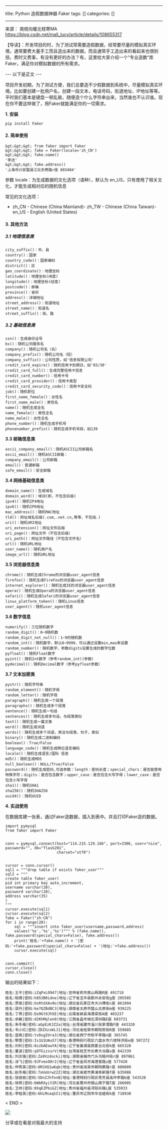 
--- 
title:  Python 造假数据神器 Faker 
tags: []
categories: [] 

---
>  
  来源： 南枝向暖北枝寒MA 
  https://blog.csdn.net/mall_lucy/article/details/108655317 
 

【导读】：开发项目的时，为了测试常需要造假数据，经常要尽量的模拟真实环境，通常要费大量手工而且造出来的数据，而且通常手工造出来的看起来也很别扭，费时又费事，有没有更好的办法？有，这里给大家介绍一个“专业造数“库Faker，满足你对模拟数据的所有需求。

--- 以下是正文 ---

项目开发初期，为了测试方便，我们总要造不少假数据到系统中，尽量模拟真实环境。比如要创建一批用户名，创建一段文本，电话号码，街道地址、IP地址等等。平时我们基本是键盘一顿乱敲，随便造个什么字符串出来，当然谁也不认识谁。现在你不要这样做了，用Faker就能满足你的一切需求。

**1. 安装**

```
pip install Faker

```

#### **2. 简单使用**

```
&gt;&gt;&gt; from faker import Faker
&gt;&gt;&gt; fake = Faker(locale='zh_CN')
&gt;&gt;&gt; fake.name()
'李洁'
&gt;&gt;&gt; fake.address()
'上海市兴安盟县江北东莞路r座 803484'

```

参数 locale：为生成数据的文化选项（语种），默认为 en_US，只有使用了相关文化，才能生成相对应的随机信息

常见的文化选项：
- zh_CN - Chinese (China Mainland)- zh_TW - Chinese (China Taiwan)- en_US - English (United States)
#### **3. 其他方法**

##### **3.1 地理信息类**

```
city_suffix()：市，县
country()：国家
country_code()：国家编码
district()：区
geo_coordinate()：地理坐标
latitude()：地理坐标(纬度)
longitude()：地理坐标(经度)
postcode()：邮编
province()：省份
address()：详细地址
street_address()：街道地址
street_name()：街道名
street_suffix()：街、路

```

##### **3.2 基础信息类**

```
ssn()：生成身份证号
bs()：随机公司服务名
company()：随机公司名（长）
company_prefix()：随机公司名（短）
company_suffix()：公司性质，如'信息有限公司'
credit_card_expire()：随机信用卡到期日，如'03/30'
credit_card_full()：生成完整信用卡信息
credit_card_number()：信用卡号
credit_card_provider()：信用卡类型
credit_card_security_code()：信用卡安全码
job()：随机职位
first_name_female()：女性名
first_name_male()：男性名
name()：随机生成全名
name_female()：男性全名
name_male()：女性全名
phone_number()：随机生成手机号
phonenumber_prefix()：随机生成手机号段，如139

```

**3.3 邮箱信息类**

```
ascii_company_email()：随机ASCII公司邮箱名
ascii_email()：随机ASCII邮箱：
company_email()：公司邮箱
email()：普通邮箱
safe_email()：安全邮箱

```

**3.4 网络基础信息类**

```
domain_name()：生成域名
domain_word()：域词(即，不包含后缀)
ipv4()：随机IP4地址
ipv6()：随机IP6地址
mac_address()：随机MAC地址
tld()：网址域名后缀(.com,.net.cn,等等，不包括.)
uri()：随机URI地址
uri_extension()：网址文件后缀
uri_page()：网址文件（不包含后缀）
uri_path()：网址文件路径（不包含文件名）
url()：随机URL地址
user_name()：随机用户名
image_url()：随机URL地址

```

**3.5 浏览器信息类**

```
chrome()：随机生成Chrome的浏览器user_agent信息
firefox()：随机生成FireFox的浏览器user_agent信息
internet_explorer()：随机生成IE的浏览器user_agent信息
opera()：随机生成Opera的浏览器user_agent信息
safari()：随机生成Safari的浏览器user_agent信息
linux_platform_token()：随机Linux信息
user_agent()：随机user_agent信息

```

**3.6 数字信息**

```
numerify()：三位随机数字
random_digit()：0~9随机数
random_digit_not_null()：1~9的随机数
random_int()：随机数字，默认0~9999，可以通过设置min,max来设置
random_number()：随机数字，参数digits设置生成的数字位数
pyfloat()：随机Float数字
pyint()：随机Int数字（参考random_int()参数）
pydecimal()：随机Decimal数字（参考pyfloat参数）

```

**3.7 文本加密类**

```
pystr()：随机字符串
random_element()：随机字母
random_letter()：随机字母
paragraph()：随机生成一个段落
paragraphs()：随机生成多个段落
sentence()：随机生成一句话
sentences()：随机生成多句话，与段落类似
text()：随机生成一篇文章
word()：随机生成词语
words()：随机生成多个词语，用法与段落，句子，类似
binary()：随机生成二进制编码
boolean()：True/False
language_code()：随机生成两位语言编码
locale()：随机生成语言/国际 信息
md5()：随机生成MD5
null_boolean()：NULL/True/False
password()：随机生成密码,可选参数：length：密码长度；special_chars：是否能使用特殊字符；digits：是否包含数字；upper_case：是否包含大写字母；lower_case：是否包含小写字母
sha1()：随机SHA1
sha256()：随机SHA256
uuid4()：随机UUID

```

**4. 实战使用**

在数据库建一张表，通过Faker造数据，插入到表中。并且打印Faker造的数据。

```
import pymysql
from faker import Faker


conn = pymysql.connect(host="114.215.129.166", port=3306, user="nice", password="", db="flask201",
                       charset="utf8")


cursor = conn.cursor()
sql1 = """drop table if exists faker_user"""
sql2 = """
create table faker_user(
pid int primary key auto_increment,
username varchar(20),
password varchar(20),
address varchar(35) 
)
"""
cursor.execute(sql1)
cursor.execute(sql2)
fake = Faker("zh-CN")
for i in range(20):
    sql = """insert into faker_user(username,password,address) 
    values('%s','%s','%s')""" % (fake.name(), fake.password(special_chars=False), fake.address())
    print('姓名:'+fake.name() + '|密码:'+fake.password(special_chars=False) + '|地址:'+fake.address())
    cursor.execute(sql)


conn.commit()
cursor.close()
conn.close()

```

输出的结果如下：

```
姓名:王平|密码:iZqPxLO947|地址:吉林省莉市房山杨路R座 491718
姓名:柏倩|密码:h853B0idne|地址:辽宁省玉华县蓟州永安街g座 205585
姓名:贾俊|密码:UsRtGXAv9o|地址:湖北省石家庄市大兴傅街c座 861094
姓名:梁丹|密码:ke7QZBdBC3|地址:湖南省太原市璧山太原街m座 939225
姓名:丁燕|密码:Ee9Gt9Jh5E|地址:云南省颖县海港梁街A座 403237
姓名:余敏|密码:d2KhMqlen0|地址:江西省晶市城北深圳路E座 683731
姓名:朱冬梅|密码:aGpEzKJZ2a|地址:台湾省建市淄川张家港路F座 443320
姓名:韦小红|密码:ZDZXzsWiJ1|地址:河北省桂荣市朝阳贺街R座 559885
姓名:蓝艳|密码:tvDugIUra3|地址:湖北省西宁市和平李路n座 365745
姓名:黎雪|密码:Is1U1UAu57|地址:香港特别行政区六盘水市六枝特洪街e座 507272
姓名:刘利|密码:8zzbAEowYA|地址:辽宁省巢湖县西夏台北街k座 665328
姓名:董波|密码:q9TGizssrV|地址:台湾省桂芝市长寿大冶路v座 842339
姓名:刘志强|密码:Za9Vzdocki|地址:湖南省梅市门头沟梧州街r座 897061
姓名:涂飞|密码:9JFvmsO0r2|地址:辽宁省金凤市海港曾路z座 577420
姓名:仲秀英|密码:6MJXQ1w6qb|地址:贵州省淑英市朝阳蔡路r座 880809
姓名:赵冬梅|密码:7oUoUrw22Z|地址:湖北省斌市黄浦阜新路f座 635086
姓名:张丽丽|密码:5DnZJhfnnB|地址:香港特别行政区秀芳县高坪李路b座 543520
姓名:徐燕|密码:6WbRXyiY2R|地址:河北省惠州市锡山南宁路T座 266905
姓名:卫帅|密码:0XqEZPbiGZ|地址:贵州省福州县浔阳孙路L座 535933
姓名:李桂英|密码:6hLMsaqSI1|地址:重庆市辽阳市华龙姬街k座 718930

```

&lt; END &gt;

<img src="https://imgconvert.csdnimg.cn/aHR0cHM6Ly9tbWJpei5xcGljLmNuL21tYml6X3BuZy9QdlA2cWpVcHZJcGFPWnF1SzE4eGM0V2JIT05pYmVoZU9HTXNJMUdIR0Z1UmpycUxpY2lhNld1aWNxaWNNWTZuY2t2Y21pYUZaWUcxWnM4Zjd5bnBwRTJaR2JFQS82NDA?x-oss-process=image/format,png">

分享或在看是对我最大的支持
